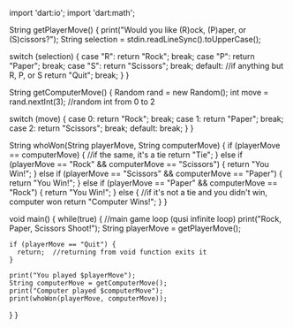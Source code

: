 import 'dart:io';
import 'dart:math';


String getPlayerMove() {
  print("Would you like (R)ock, (P)aper, or (S)cissors?");
  String selection = stdin.readLineSync().toUpperCase();
  
  switch (selection) {
    case "R":
      return "Rock";
      break;
    case "P":
      return "Paper";
      break;
    case "S":
      return "Scissors";
      break;
    default:  //if anything but R, P, or S
      return "Quit";
      break;
  }
}


String getComputerMove() {
  Random rand = new Random();
  int move = rand.nextInt(3);  //random int from 0 to 2
  
  switch (move) {
    case 0:
      return "Rock";
      break;
    case 1:
      return "Paper";
      break;
    case 2:
      return "Scissors";
      break;
    default:
      break;
  }
}


String whoWon(String playerMove, String computerMove) {
  if (playerMove == computerMove) {  //if the same, it's a tie
    return "Tie";
  } else if (playerMove == "Rock" && computerMove == "Scissors") {
    return "You Win!";
  } else if (playerMove == "Scissors" && computerMove == "Paper") {
    return "You Win!";
  } else if (playerMove == "Paper" && computerMove == "Rock") {
    return "You Win!";
  } else {  //if it's not a tie and you didn't win, computer won
    return "Computer Wins!";
  }
}

void main() {
  while(true) {  //main game loop (qusi infinite loop)
    print("Rock, Paper, Scissors Shoot!");
    String playerMove = getPlayerMove();
    
    if (playerMove == "Quit") {
      return;  //returning from void function exits it
    }
    
    print("You played $playerMove");
    String computerMove = getComputerMove();
    print("Computer played $computerMove");
    print(whoWon(playerMove, computerMove));
  }
}

